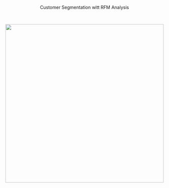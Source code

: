 <p align="center" style="font-size:14px">
  Customer Segmentation witt RFM Analysis
</p>
</br>
<p align="center">
<img src="https://d35fo82fjcw0y8.cloudfront.net/2018/03/01013508/Incontent_image.png" width="500"/>
</p>
